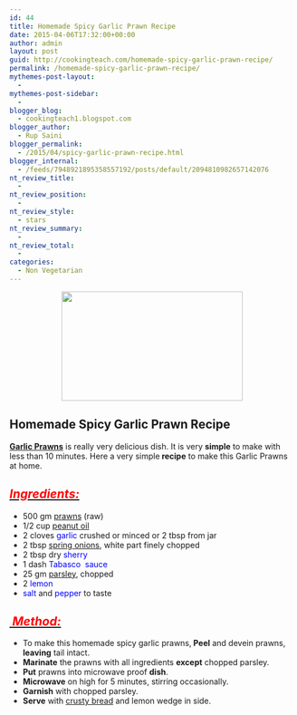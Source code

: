 ```yaml
---
id: 44
title: Homemade Spicy Garlic Prawn Recipe
date: 2015-04-06T17:32:00+00:00
author: admin
layout: post
guid: http://cookingteach.com/homemade-spicy-garlic-prawn-recipe/
permalink: /homemade-spicy-garlic-prawn-recipe/
mythemes-post-layout:
  - 
mythemes-post-sidebar:
  - 
blogger_blog:
  - cookingteach1.blogspot.com
blogger_author:
  - Rup Saini
blogger_permalink:
  - /2015/04/spicy-garlic-prawn-recipe.html
blogger_internal:
  - /feeds/7948921895358557192/posts/default/2094810982657142076
nt_review_title:
  - 
nt_review_position:
  - 
nt_review_style:
  - stars
nt_review_summary:
  - 
nt_review_total:
  - 
categories:
  - Non Vegetarian
---
```

<div style="clear: both; text-align: center;">
</p>

<div style="clear: both; text-align: center;">
  <a style="margin-left: 1em; margin-right: 1em;" href="http://4.bp.blogspot.com/-4I7cRX-2_7k/VSK5RvOa3eI/AAAAAAAAANs/lP0mNHyf078/s1600/CrispyGarlicParsleyPrawns-540.jpg"><img src="http://4.bp.blogspot.com/-4I7cRX-2_7k/VSK5RvOa3eI/AAAAAAAAANs/lP0mNHyf078/s1600/CrispyGarlicParsleyPrawns-540.jpg" alt="" width="320" height="193" border="0" /></a>
</p>

<h2 dir="ltr" style="text-align: left;">
  Homemade Spicy Garlic Prawn Recipe<br /> <b></b>
</h2>

<div dir="ltr" style="text-align: left;">
  <b><a class="zem_slink" title="Chili-Garlic Prawns" href="http://www.williams-sonoma.com/recipe/chili-garlic-prawns.html" target="_blank" rel="williamssonoma">Garlic Prawns</a></b> is really very delicious dish. It is very <b>simple</b> to make with less than 10 minutes. Here a very simple<b> recipe</b> to make this Garlic Prawns at home.</p> 
  
  <h2 style="text-align: left;">
    <b><i><u><span style="color: red;">Ingredients:</span></u></i></b>
  </h2>
  
  <ul style="text-align: left;">
    <li>
      500 gm <span style="color: blue;"><a class="zem_slink" title="Prawn" href="http://en.wikipedia.org/wiki/Prawn" target="_blank" rel="wikipedia">prawns</a></span> (raw)
    </li>
    <li>
      1/2 cup <span style="color: blue;"><a class="zem_slink" title="Peanut oil" href="http://en.wikipedia.org/wiki/Peanut_oil" target="_blank" rel="wikipedia">peanut oil</a></span>
    </li>
    <li>
      2 cloves <span style="color: blue;">garlic</span> crushed or minced or 2 tbsp from jar
    </li>
    <li>
      2 tbsp <span style="color: blue;"><a class="zem_slink" title="Scallion" href="http://en.wikipedia.org/wiki/Scallion" target="_blank" rel="wikipedia">spring onions</a></span>, white part finely chopped
    </li>
    <li>
      2 tbsp dry<span style="color: blue;"> sherry</span>
    </li>
    <li>
      1 dash <span style="color: blue;">Tabasco  sauce</span>
    </li>
    <li>
      25 gm <span style="color: blue;"><a class="zem_slink" title="Parsley" href="http://en.wikipedia.org/wiki/Parsley" target="_blank" rel="wikipedia">parsley</a></span>, chopped
    </li>
    <li>
      2 <span style="color: blue;">lemon</span>
    </li>
    <li>
      <span style="color: blue;">salt</span> and <span style="color: blue;">pepper</span> to taste
    </li>
  </ul>
  
  <h2 style="text-align: left;">
    <b><i><u><span style="color: red;"> Method:</span></u></i></b>
  </h2>
  
  <ul style="text-align: left;">
    <li>
      To make this homemade spicy garlic prawns,<b> Peel</b> and devein prawns,<b> leaving</b> tail intact.
    </li>
    <li>
      <b>Marinate</b> the prawns with all ingredients <b>except</b> chopped parsley.
    </li>
    <li>
      <b>Put</b> prawns into microwave proof <b>dish</b>.
    </li>
    <li>
      <b>Microwave</b> on high for 5 minutes, stirring occasionally.
    </li>
    <li>
      <b>Garnish</b> with chopped parsley.
    </li>
    <li>
      <b>Serve</b> with <a class="zem_slink" title="Bread" href="http://en.wikipedia.org/wiki/Bread" target="_blank" rel="wikipedia">crusty bread</a> and lemon wedge in side.
    </li>
  </ul>
</p>